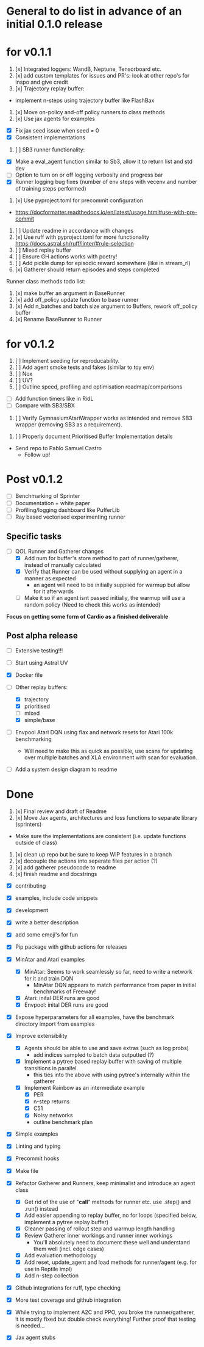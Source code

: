# General to do list in advance of an initial 0.1.0 release

# for v0.1.1
1. [x] Integrated loggers: WandB, Neptune, Tensorboard etc.
1. [x] add custom templates for issues and PR's: look at other repo's for inspo and give credit
1. [x] Trajectory replay buffer:
* implement n-steps using trajectory buffer like FlashBax
1. [x] Move on-policy and-off policy runners to class methods
1. [x] Use jax agents for examples
  * [x] Fix jax seed issue when seed = 0
  * [x] Consistent implementations
1. [ ] SB3 runner functionality:
  * [x] Make a eval_agent function similar to Sb3, allow it to return list and std dev
  * [ ] Option to turn on or off logging verbosity and progress bar
  * [x] Runner logging bug fixes (number of env steps with vecenv and number of training steps performed)
1. [x] Use pyproject.toml for precommit configuration
  * https://docformatter.readthedocs.io/en/latest/usage.html#use-with-pre-commit
1. [ ] Update readme in accordance with changes
1. [x] Use ruff with pyproject.toml for more functionality https://docs.astral.sh/ruff/linter/#rule-selection
1. [ ] Mixed replay buffer
1. [ ] Ensure GH actions works with poetry!
1. [ ] Add pickle dump for episodic reward somewhere (like in stream_rl)
1. [x] Gatherer should return episodes and steps completed

Runner class methods todo list:
1. [x] make buffer an argument in BaseRunner
1. [x] add off_policy update function to base runner
1. [x] Add n_batches and batch size argument to Buffers, rework off_policy buffer
1. [x] Rename BaseRunner to Runner

# for v0.1.2
1. [ ] Implement seeding for reproducability.
1. [ ] Add agent smoke tests and fakes (similar to toy env)
1. [ ] Nox
1. [ ] UV?
1. [ ] Outline speed, profiling and optimisation roadmap/comparisons
  * [ ] Add function timers like in RidL
  * [ ] Compare with SB3/SBX
1. [ ] Verify GymnasiumAtariWrapper works as intended and remove SB3 wrapper (removing SB3 as a requirement).
<!-- 1. [ ] Agents can return metrics to be logged? e.g. Loss -->
1. [ ] Properly document Prioritised Buffer Implementation details

* Send repo to Pablo Samuel Castro
  * Follow up!

# Post v0.1.2
* [ ] Benchmarking of Sprinter
* [ ] Documentation + white paper
* [ ] Profiling/logging dashboard like PufferLib
* [ ] Ray based vectorised experimenting runner

## Specific tasks
* [ ] QOL Runner and Gatherer changes
  * [x] Add num for buffer's store method to part of runner/gatherer, instead of manually calculated
  * [x] Verify that Runner can be used without supplying an agent in a manner as expected
    * an agent will need to be initially supplied for warmup but allow for it afterwards
  * [ ] Make it so if an agent isnt passed initially, the warmup will use a random policy (Need to check this works as intended)

__Focus on getting some form of Cardio as a finished deliverable__

## Post alpha release
* [ ] Extensive testing!!!

* [ ] Start using Astral UV

* [x] Docker file

* [ ] Other replay buffers:
  * [x] trajectory
  * [x] prioritised
  * [ ] mixed
  * [x] simple/base

* [ ] Envpool Atari DQN using flax and network resets for Atari 100k benchmarking
  * Will need to make this as quick as possible, use scans for updating over multiple batches
    and XLA environment with scan for evaluation.

* [ ] Add a system design diagram to readme

# Done
1. [x] Final review and draft of Readme
1. [x] Move Jax agents, architectures and loss functions to separate library (sprinters)
  * Make sure the implementations are consistent (i.e. update functions outside of class)

1. [x] clean up repo but be sure to keep WIP features in a branch
1. [x] decouple the actions into seperate files per action (?)
1. [x] add gatherer pseudocode to readme
1. [x] finish readme and docstrings
  * [x] contributing
  * [x] examples, include code snippets
  * [x] development
  * [x] write a better description
  * [x] add some emoji's for fun

* [x] Pip package with github actions for releases

* [x] MinAtar and Atari examples
  * [x] MinAtar: Seems to work seamlessly so far, need to write a network for it and train DQN
    * MinAtar DQN appears to match performance from paper in initial benchmarks of Freeway!
  * [x] Atari: inital DER runs are good
  * [x] Envpool: inital DER runs are good

* [x] Expose hyperparameters for all examples, have the benchmark directory import from examples

* [x] Improve extensibility
  * [x] Agents should be able to use and save extras (such as log probs)
    * add indices sampled to batch data outputted (?)
  * [x] Implement a pytree based replay buffer with saving of multiple transitions in parallel
    * this ties into the above with using pytree's internally within the gatherer
  * [x] Implement Rainbow as an intermediate example
    * [x] PER
    * [x] n-step returns
    * [x] C51
    * [x] Noisy networks
    * outline benchmark plan

* [x] Simple examples
* [x] Linting and typing
* [x] Precommit hooks
* [x] Make file
* [x] Refactor Gatherer and Runners, keep minimalist and introduce an agent class
  * [x] Get rid of the use of "__call__" methods for runner etc. use .step() and .run() instead
  * [x] Add easier appending to replay buffer, no for loops (specified below, implement a pytree replay buffer)
  * [x] Cleaner passing of rollout step and warmup length handling
  * [x] Review Gatherer inner workings and runner inner workings
    * You'll absolutely need to document these well and understand them well (incl. edge cases)
  * [x] Add evaluation methodology
  * [x] Add reset, update_agent and load methods for runner/agent (e.g. for use in Reptile impl)
  * [x] Add n-step collection

* [x] Github integrations for ruff, type checking
* [x] More test coverage and github integration

* [x] While trying to implement A2C and PPO, you broke the runner/gatherer, it is mostly fixed
      but double check everything! Further proof that testing is needed...

* [x] Jax agent stubs
